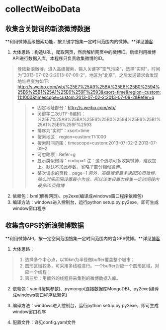 collectWeiboData
================
## 收集含关键词的新浪微博数据

**利用微博高级搜索功能，按关键字搜集一定时间范围内的微博。**详见[博客](http://blog.csdn.net/heloowird/article/details/38149451)

1. 大体思路：构造URL，爬取网页，然后解析网页中的微博ID。后续利用微博API进行数据入库。本程序只负责收集微博的ID。
> 登陆新浪微博，进入高级搜索，输入关键字”空气污染“，选择”实时“，时间为”2013-07-02-2:2013-07-09-2“，地区为”北京“，之后发送请求会发现地址栏变为如下:
>   http://s.weibo.com/wb/%25E7%25A9%25BA%25E6%25B0%2594%25E6%25B1%25A1%25E6%259F%2593&xsort=time&region=custom:11:1000&timescope=custom:2013-07-02-2:2013-07-09-2&Refer=g   
> > + 固定地址部分：http://s.weibo.com/wb/
> > + 关键字二次UTF-8编码：%25E7%25A9%25BA%25E6%25B0%2594%25E6%25B1%25A1%25E6%259F%2593
> > + 排序为“实时”：xsort=time
> > + 搜索地区：region=custom:11:1000
> > + 搜索时间范围：timescope=custom:2013-07-02-2:2013-07-09-2
> > + 可忽略项：Refer=g
> > + 显示类似微博：nodup=1    注：这个选项可多收集微博，建议加上。默认不加此参数，省略了部分相似微博。
> > + 某次请求的页数：page=1
*另外，高级搜索最多返回50页微博，那么时间间隔设置最小为宜。所以该类设置为搜集一定时间段内最多50页微博*

2. 依赖包：lxml(解析网页)、py2exe(编译成windows窗口程序依赖包)
3. 编译方法：windows进入控制台，运行python setup.py py2exe，即可生成window窗口程序

## 收集含GPS的新浪微博数据

**利用微博API，按一定空间范围搜集一定时间范围内的含GPS微博。**详见[博客](http://blog.csdn.net/heloowird/article/details/40626375)

1. 大体思路：
> 1. 选择多个中心点，以10km为半径做buffer覆盖整个城市；
> 2. 圆形区域较多，可采用多线程进行。一个buffer对应一个圆形区域，对应一个线程；
> 3. 第三步：用额外的线程将采集到的微博数据入库。

2. 依赖包：yaml(搜集参数)、pymongo(连接数据库MongoDB)、py2exe(编译成windows窗口程序依赖包)

3. 编译方法：windows进入控制台，运行python setup.py py2exe，即可生成window窗口程序

4. 配置文件：详见config.yaml文件
